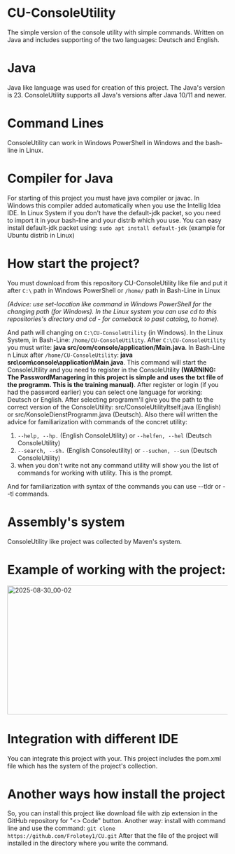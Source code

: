 # CU-ConsoleUtility
The simple version of the console utility with simple commands. Written on Java and includes supporting of the two languages: Deutsch and English.
# Java 
Java like language was used for creation of this project. The Java's version is 23. ConsoleUtility supports all Java's versions after Java 10/11 and newer. 
# Command Lines 
ConsoleUtility can work in Windows PowerShell in Windows and the bash-line in Linux. 
# Compiler for Java 
For starting of this project you must have java compiler or javac. In Windows this compiler added automatically when you use the Intellig Idea IDE. In Linux System if you don't have the default-jdk packet, so you need to import it in your bash-line and your distrib which you use. You can easy install default-jdk packet using: `sudo apt install default-jdk` (example for Ubuntu distrib in Linux)
# How start the project? 
You must download from this repository CU-ConsoleUtility like file and put it after `C:\` path in Windows PowerShell or `/home/` path in Bash-Line in Linux 

*(Advice: use set-location like command in Windows PowerShell for the changing path (for Windows). In the Linux system you can use cd to this repositories's directory and cd - for comeback to past catalog, to home).*

And path will changing on ``C:\CU-ConsoleUtility`` (in Windows). In the Linux System, in Bash-Line: `/home/CU-ConsoleUtility`. After `C:\CU-ConsoleUtility` you must write: **java src/com/console/application/Main.java**. In Bash-Line n Linux after `/home/CU-ConsoleUtility`: **java src\com\console\application\Main.java**. This command will start the ConsoleUtility and you need to register in the ConsoleUtility **(WARNING: The PasswordManagering in this project is simple and uses the txt file of the programm. This is the training manual)**. After register or login (if you had the password earlier) you can select one language for working: Deutsch or English. After selecting programm'll give you the path to the correct version of the ConsoleUtility: src/ConsoleUtilityItself.java (English) or src/KonsoleDienstProgramm.java (Deutsch). Also there will written the advice for familiarization with commands of the concret utility: 
1. `--help, --hp.` (English ConsoleUtility) or `--helfen, --hel` (Deutsch ConsoleUtility)
2. `--search, --sh.` (English Consoleutility) or `--suchen, --sun` (Deutsch ConsoleUtility)
3. when you don't write not any command utility will show you the list of commands for working with utility. This is the prompt.
 
And for familiarization with syntax of tthe commands you can use --tldr or --tl commands. 
# Assembly's system 
ConsoleUtility like project was collected by Maven's system.
# Example of working with the project: 
<img width="1153" height="294" alt="2025-08-30_00-02" src="https://github.com/user-attachments/assets/6e95aef3-fdf1-4a3c-8800-6f9f03f61626" />


# Integration with different IDE
You can integrate this project with your. This project includes the pom.xml file which has the system of the project's collection.
# Another ways how install the project
So, you can install this project like download file with zip extension in the GitHub repository for "<> Code" button. Another way: install with command line and use the command: 
`git clone https://github.com/Frolotey1/CU.git` 
After that the file of the project will installed in the directory where you write the command. 


